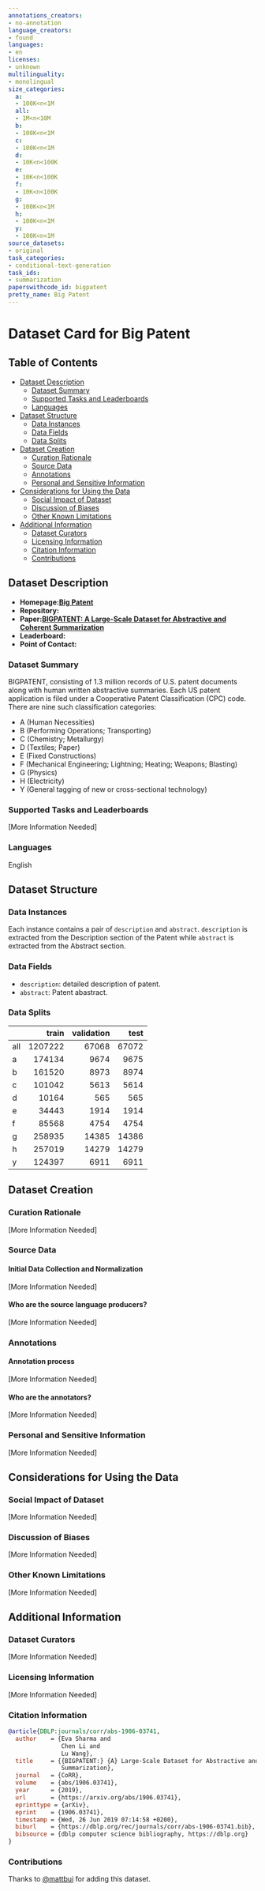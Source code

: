 ```yaml
---
annotations_creators:
- no-annotation
language_creators:
- found
languages:
- en
licenses:
- unknown
multilinguality:
- monolingual
size_categories:
  a:
  - 100K<n<1M
  all:
  - 1M<n<10M
  b:
  - 100K<n<1M
  c:
  - 100K<n<1M
  d:
  - 10K<n<100K
  e:
  - 10K<n<100K
  f:
  - 10K<n<100K
  g:
  - 100K<n<1M
  h:
  - 100K<n<1M
  y:
  - 100K<n<1M
source_datasets:
- original
task_categories:
- conditional-text-generation
task_ids:
- summarization
paperswithcode_id: bigpatent
pretty_name: Big Patent
---
```


# Dataset Card for Big Patent

## Table of Contents
- [Dataset Description](#dataset-description)
  - [Dataset Summary](#dataset-summary)
  - [Supported Tasks and Leaderboards](#supported-tasks-and-leaderboards)
  - [Languages](#languages)
- [Dataset Structure](#dataset-structure)
  - [Data Instances](#data-instances)
  - [Data Fields](#data-fields)
  - [Data Splits](#data-splits)
- [Dataset Creation](#dataset-creation)
  - [Curation Rationale](#curation-rationale)
  - [Source Data](#source-data)
  - [Annotations](#annotations)
  - [Personal and Sensitive Information](#personal-and-sensitive-information)
- [Considerations for Using the Data](#considerations-for-using-the-data)
  - [Social Impact of Dataset](#social-impact-of-dataset)
  - [Discussion of Biases](#discussion-of-biases)
  - [Other Known Limitations](#other-known-limitations)
- [Additional Information](#additional-information)
  - [Dataset Curators](#dataset-curators)
  - [Licensing Information](#licensing-information)
  - [Citation Information](#citation-information)
  - [Contributions](#contributions)

## Dataset Description

- **Homepage:[Big Patent](https://evasharma.github.io/bigpatent/)**
- **Repository:**
- **Paper:[BIGPATENT: A Large-Scale Dataset for Abstractive and Coherent Summarization](https://arxiv.org/abs/1906.03741)**
- **Leaderboard:**
- **Point of Contact:**

### Dataset Summary

BIGPATENT, consisting of 1.3 million records of U.S. patent documents along with human written abstractive summaries. Each US patent application is filed under a Cooperative Patent Classification (CPC) code. There are nine such classification categories:

- A (Human Necessities)
- B (Performing Operations; Transporting)
- C (Chemistry; Metallurgy)
- D (Textiles; Paper)
- E (Fixed Constructions)
- F (Mechanical Engineering; Lightning; Heating; Weapons; Blasting)
- G (Physics)
- H (Electricity)
- Y (General tagging of new or cross-sectional technology)

### Supported Tasks and Leaderboards

[More Information Needed]

### Languages

English

## Dataset Structure

### Data Instances

Each instance contains a pair of `description` and `abstract`. `description` is extracted from the Description section of the Patent while `abstract` is extracted from the Abstract section.

### Data Fields

- `description`: detailed description of patent.
- `abstract`: Patent abastract.

### Data Splits

|     |             train |   validation |   test |
|:----|------------------:|-------------:|-------:|
| all | 1207222           |        67068 |  67072 |
| a   |  174134           |         9674 |   9675 |
| b   |  161520           |         8973 |   8974 |
| c   |  101042           |         5613 |   5614 |
| d   |   10164           |          565 |    565 |
| e   |   34443           |         1914 |   1914 |
| f   |   85568           |         4754 |   4754 |
| g   |  258935           |        14385 |  14386 |
| h   |  257019           |        14279 |  14279 |
| y   |  124397           |         6911 |   6911 |

## Dataset Creation

### Curation Rationale

[More Information Needed]

### Source Data

#### Initial Data Collection and Normalization

[More Information Needed]

#### Who are the source language producers?

[More Information Needed]

### Annotations

#### Annotation process

[More Information Needed]

#### Who are the annotators?

[More Information Needed]

### Personal and Sensitive Information

[More Information Needed]

## Considerations for Using the Data

### Social Impact of Dataset

[More Information Needed]

### Discussion of Biases

[More Information Needed]

### Other Known Limitations

[More Information Needed]

## Additional Information

### Dataset Curators

[More Information Needed]

### Licensing Information

[More Information Needed]

### Citation Information

```bibtex
@article{DBLP:journals/corr/abs-1906-03741,
  author    = {Eva Sharma and
               Chen Li and
               Lu Wang},
  title     = {{BIGPATENT:} {A} Large-Scale Dataset for Abstractive and Coherent
               Summarization},
  journal   = {CoRR},
  volume    = {abs/1906.03741},
  year      = {2019},
  url       = {https://arxiv.org/abs/1906.03741},
  eprinttype = {arXiv},
  eprint    = {1906.03741},
  timestamp = {Wed, 26 Jun 2019 07:14:58 +0200},
  biburl    = {https://dblp.org/rec/journals/corr/abs-1906-03741.bib},
  bibsource = {dblp computer science bibliography, https://dblp.org}
}
```

### Contributions

Thanks to [@mattbui](https://github.com/mattbui) for adding this dataset.